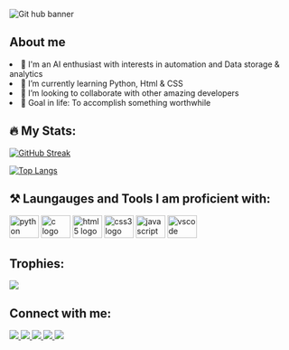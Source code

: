![Git hub banner](https://user-images.githubusercontent.com/114799870/204119129-43c28266-4741-4cd7-a833-a8abc00315c6.jpg)

<h2> About me</h2>
<list>
    <li>🧠 I'm an AI enthusiast with interests in automation and Data storage & analytics
    <li>🌱 I’m currently learning Python, Html & CSS
    <li>💞️ I’m looking to collaborate with other amazing developers
    <li>🥅 Goal in life: To accomplish something worthwhile
</list>

</list>
<div>
    <h2>🔥 My Stats:</h2>
        

[![GitHub Streak](http://github-readme-streak-stats.herokuapp.com?user=OnkarMudegol&theme=tokyonight)](https://git.io/streak-stats)

    
[![Top Langs](https://github-readme-stats.vercel.app/api/top-langs/?username=OnkarMudegol&layout=compact&theme=vision-friendly-dark)](https://github.com/anuraghazra/github-readme-stats)

<h2> ⚒️ Laungauges and Tools I am proficient with:</h2>
<div align="left">
  <img src="https://cdn.jsdelivr.net/gh/devicons/devicon/icons/python/python-original.svg" height="40" width="52" alt="python logo"  />
  <img src="https://upload.wikimedia.org/wikipedia/commons/1/18/C_Programming_Language.svg" height="40" width="52" alt="c logo"  />
  <img src="https://cdn.jsdelivr.net/gh/devicons/devicon/icons/html5/html5-original.svg" height="40" width="52" alt="html5 logo"  />
  <img src="https://cdn.jsdelivr.net/gh/devicons/devicon/icons/css3/css3-original.svg" height="40" width="52" alt="css3 logo"  />
  <img src="https://cdn.jsdelivr.net/gh/devicons/devicon/icons/javascript/javascript-original.svg" height="40" width="52" alt="javascript logo"  />
  <img src="https://cdn.jsdelivr.net/gh/devicons/devicon/icons/vscode/vscode-original.svg" height="40" width="52" alt="vscode logo"  />
</div>

<h2> Trophies:</h2>
    <img src="https://github-profile-trophy.vercel.app/?username=OnkarMudegol&theme=algolia">

<h2>Connect with me:</h2>   
 <a href="https://www.linkedin.com/in/onkar-mudegol/" target="_blank">
    <img src="https://img.shields.io/badge/LinkedIn-0077B5?style=for-the-badge&logo=linkedin&logoColor=white"/>
 </a>
 <a href="https://twitter.com/Onkar_Mudegol" target="_blank">
    <img src="https://img.shields.io/badge/Twitter-1DA1F2?style=for-the-badge&logo=twitter&logoColor=white"/>
 </a>
 <a href="https://www.instagram.com/onkar_mudegol/" target="_blank">
    <img src="https://img.shields.io/badge/Instagram-E4405F?style=for-the-badge&logo=instagram&logoColor=white"/>
 </a>
 <a href="https://stackoverflow.com/users/20851978/onkar-mudegol" target="_blank">
    <img src="https://img.shields.io/badge/stack%20overflow-FE7A16?logo=stack-overflow&logoColor=white&style=for-the-badge"/>
 </a>
 <a href="https://linktr.ee/OnkarMudegol" target="_blank">
    <img src="https://img.shields.io/badge/linktree-1de9b6?style=for-the-badge&logo=linktree&logoColor=white"/>
 </a>
